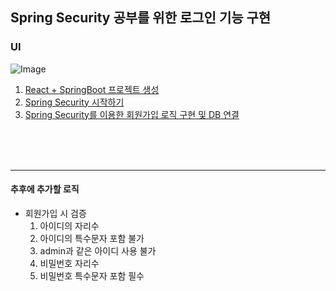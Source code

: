 ## Spring Security 공부를 위한 로그인 기능 구현

### UI
![Image](https://github.com/user-attachments/assets/4e8065c5-0714-4c79-95ce-e873bd496b1a)

1. [React + SpringBoot 프로젝트 생성](https://velog.io/@yoon_han0/ReactSpringBoot-%ED%94%84%EB%A1%9C%EC%A0%9D%ED%8A%B8-%EC%83%9D%EC%84%B1)
2. [Spring Security 시작하기](https://velog.io/@yoon_han0/Spring-Security-%EC%82%AC%EC%9A%A9%ED%95%98%EA%B8%B0)
3. [Spring Security를 이용한 회원가입 로직 구현 및 DB 연결](https://velog.io/@yoon_han0/Spring-Security-%ED%9A%8C%EC%9B%90%EA%B0%80%EC%9E%85-%EA%B5%AC%ED%98%84-%EB%B0%8F-DB-%EC%97%B0%EA%B2%B0)


<br />
<br />
<br />

---
#### 추후에 추가할 로직

- 회원가입 시 검증
  1. 아이디의 자리수
  2. 아이디의 특수문자 포함 불가
  3. admin과 같은 아이디 사용 불가
  4. 비밀번호 자리수
  5. 비밀번호 특수문자 포함 필수
